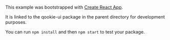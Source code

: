 This example was bootstrapped with [Create React App](https://github.com/facebook/create-react-app).

It is linked to the qookie-ui package in the parent directory for development purposes.

You can run `npm install` and then `npm start` to test your package.
